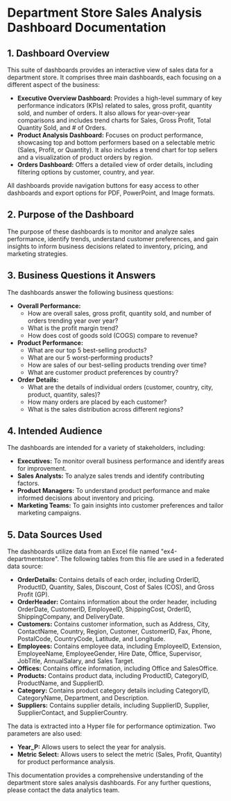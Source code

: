 # Department Store Sales Analysis Dashboard Documentation

## 1. Dashboard Overview

This suite of dashboards provides an interactive view of sales data for a department store. It comprises three main dashboards, each focusing on a different aspect of the business:

* **Executive Overview Dashboard:**  Provides a high-level summary of key performance indicators (KPIs) related to sales, gross profit, quantity sold, and number of orders. It also allows for year-over-year comparisons and includes trend charts for Sales, Gross Profit, Total Quantity Sold, and # of Orders.
* **Product Analysis Dashboard:** Focuses on product performance, showcasing top and bottom performers based on a selectable metric (Sales, Profit, or Quantity).  It also includes a trend chart for top sellers and a visualization of product orders by region.
* **Orders Dashboard:**  Offers a detailed view of order details, including filtering options by customer, country, and year.

All dashboards provide navigation buttons for easy access to other dashboards and export options for PDF, PowerPoint, and Image formats.

## 2. Purpose of the Dashboard

The purpose of these dashboards is to monitor and analyze sales performance, identify trends, understand customer preferences, and gain insights to inform business decisions related to inventory, pricing, and marketing strategies.

## 3. Business Questions it Answers

The dashboards answer the following business questions:

* **Overall Performance:**
    * How are overall sales, gross profit, quantity sold, and number of orders trending year over year?
    * What is the profit margin trend?
    * How does cost of goods sold (COGS) compare to revenue?
* **Product Performance:**
    * What are our top 5 best-selling products?
    * What are our 5 worst-performing products?
    * How are sales of our best-selling products trending over time?
    * What are customer product preferences by country?
* **Order Details:**
    * What are the details of individual orders (customer, country, city, product, quantity, sales)?
    * How many orders are placed by each customer?
    * What is the sales distribution across different regions?

## 4. Intended Audience

The dashboards are intended for a variety of stakeholders, including:

* **Executives:** To monitor overall business performance and identify areas for improvement.
* **Sales Analysts:** To analyze sales trends and identify contributing factors.
* **Product Managers:** To understand product performance and make informed decisions about inventory and pricing.
* **Marketing Teams:** To gain insights into customer preferences and tailor marketing campaigns.

## 5. Data Sources Used

The dashboards utilize data from an Excel file named "ex4-departmentstore". The following tables from this file are used in a federated data source:

* **OrderDetails:** Contains details of each order, including OrderID, ProductID, Quantity, Sales, Discount, Cost of Sales (COS), and Gross Profit (GP).
* **OrderHeader:** Contains information about the order header, including OrderDate, CustomerID, EmployeeID, ShippingCost, OrderID, ShippingCompany, and DeliveryDate.
* **Customers:** Contains customer information, such as Address, City, ContactName, Country, Region, Customer, CustomerID, Fax, Phone, PostalCode, CountryCode, Latitude, and Longitude.
* **Employees:** Contains employee data, including EmployeeID, Extension, EmployeeName, EmployeeGender, Hire Date, Office, Supervisor, JobTitle, AnnualSalary, and Sales Target.
* **Offices:** Contains office information, including Office and SalesOffice.
* **Products:** Contains product data, including ProductID, CategoryID, ProductName, and SupplierID.
* **Category:** Contains product category details including CategoryID, CategoryName, Department, and Description.
* **Suppliers:** Contains supplier details, including SupplierID, Supplier, SupplierContact, and SupplierCountry.


The data is extracted into a Hyper file for performance optimization.  Two parameters are also used:

* **Year_P:**  Allows users to select the year for analysis.
* **Metric Select:** Allows users to select the metric (Sales, Profit, Quantity) for product performance analysis.


This documentation provides a comprehensive understanding of the department store sales analysis dashboards. For any further questions, please contact the data analytics team.